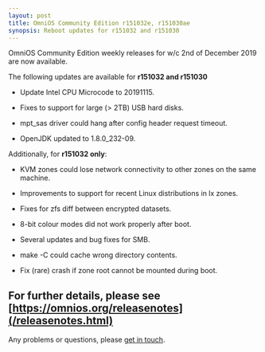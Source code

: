 ```yaml
---
layout: post
title: OmniOS Community Edition r151032e, r151030ae
synopsis: Reboot updates for r151032 and r151030
---
```

OmniOS Community Edition weekly releases for w/c 2nd of December 2019 are
now available.

The following updates are available for **r151032 and r151030**

* Update Intel CPU Microcode to 20191115.

* Fixes to support for large (> 2TB) USB hard disks.

* mpt\_sas driver could hang after config header request timeout.

* OpenJDK updated to 1.8.0\_232-09.

Additionally, for **r151032 only**:

* KVM zones could lose network connectivity to other zones on the same
  machine.

* Improvements to support for recent Linux distributions in lx zones.

* Fixes for zfs diff between encrypted datasets.

* 8-bit colour modes did not work properly after boot.

* Several updates and bug fixes for SMB.

* make -C could cache wrong directory contents.

* Fix (rare) crash if zone root cannot be mounted during boot.


For further details, please see
[https://omnios.org/releasenotes](/releasenotes.html)
---

Any problems or questions, please [get in touch](/about/contact.html).

